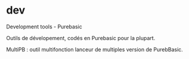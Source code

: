 # dev
Development tools - Purebasic

Outils de dévelopement, codés en Purebasic pour la plupart.

MultiPB : outil multifonction lanceur de multiples version de PurebBasic.
